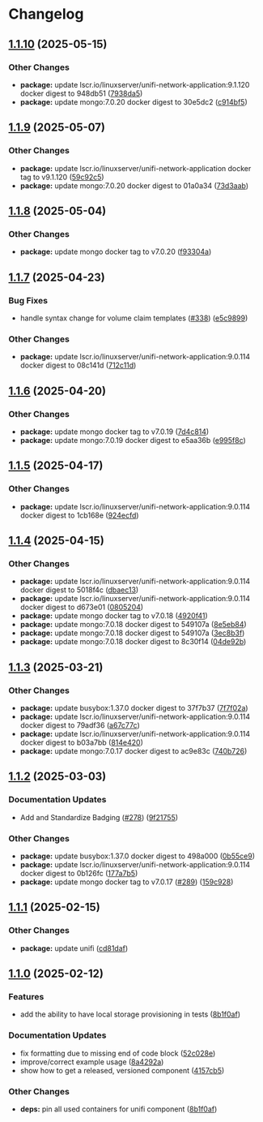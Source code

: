 # Changelog

## [1.1.10](https://github.com/marinatedconcrete/config/compare/kustomize-unifi-network-application@v1.1.9...kustomize-unifi-network-application@v1.1.10) (2025-05-15)


### Other Changes

* **package:** update lscr.io/linuxserver/unifi-network-application:9.1.120 docker digest to 948db51 ([7938da5](https://github.com/marinatedconcrete/config/commit/7938da556d051853169f21556af4087631e64195))
* **package:** update mongo:7.0.20 docker digest to 30e5dc2 ([c914bf5](https://github.com/marinatedconcrete/config/commit/c914bf5ceef886437e2840c0f7d807063ac33fe2))

## [1.1.9](https://github.com/marinatedconcrete/config/compare/kustomize-unifi-network-application@v1.1.8...kustomize-unifi-network-application@v1.1.9) (2025-05-07)


### Other Changes

* **package:** update lscr.io/linuxserver/unifi-network-application docker tag to v9.1.120 ([59c92c5](https://github.com/marinatedconcrete/config/commit/59c92c59310a505862927d7513612cf84c0c1263))
* **package:** update mongo:7.0.20 docker digest to 01a0a34 ([73d3aab](https://github.com/marinatedconcrete/config/commit/73d3aab53278701384d9dbd65e9f984105ba9d73))

## [1.1.8](https://github.com/marinatedconcrete/config/compare/kustomize-unifi-network-application@v1.1.7...kustomize-unifi-network-application@v1.1.8) (2025-05-04)


### Other Changes

* **package:** update mongo docker tag to v7.0.20 ([f93304a](https://github.com/marinatedconcrete/config/commit/f93304a530d222952aaf4387556e652bda741c6e))

## [1.1.7](https://github.com/marinatedconcrete/config/compare/kustomize-unifi-network-application@v1.1.6...kustomize-unifi-network-application@v1.1.7) (2025-04-23)


### Bug Fixes

* handle syntax change for volume claim templates ([#338](https://github.com/marinatedconcrete/config/issues/338)) ([e5c9899](https://github.com/marinatedconcrete/config/commit/e5c9899e2ea20911fea8387091dc7fb38ef72e9c))


### Other Changes

* **package:** update lscr.io/linuxserver/unifi-network-application:9.0.114 docker digest to 08c141d ([712c11d](https://github.com/marinatedconcrete/config/commit/712c11d8d7c509b8ef6022c94edeafdc7abf34a7))

## [1.1.6](https://github.com/marinatedconcrete/config/compare/kustomize-unifi-network-application@v1.1.5...kustomize-unifi-network-application@v1.1.6) (2025-04-20)


### Other Changes

* **package:** update mongo docker tag to v7.0.19 ([7d4c814](https://github.com/marinatedconcrete/config/commit/7d4c81410c65292e6c000928f0312098cca6accc))
* **package:** update mongo:7.0.19 docker digest to e5aa36b ([e995f8c](https://github.com/marinatedconcrete/config/commit/e995f8c63ee507f7bb4251ad2178271678c2e2ee))

## [1.1.5](https://github.com/marinatedconcrete/config/compare/kustomize-unifi-network-application@v1.1.4...kustomize-unifi-network-application@v1.1.5) (2025-04-17)


### Other Changes

* **package:** update lscr.io/linuxserver/unifi-network-application:9.0.114 docker digest to 1cb168e ([924ecfd](https://github.com/marinatedconcrete/config/commit/924ecfd455920f3c90c93937c342870b919a3a83))

## [1.1.4](https://github.com/marinatedconcrete/config/compare/kustomize-unifi-network-application@v1.1.3...kustomize-unifi-network-application@v1.1.4) (2025-04-15)


### Other Changes

* **package:** update lscr.io/linuxserver/unifi-network-application:9.0.114 docker digest to 5018f4c ([dbaec13](https://github.com/marinatedconcrete/config/commit/dbaec13a8b629b1fb0d3d4749f04a74f34eb68c4))
* **package:** update lscr.io/linuxserver/unifi-network-application:9.0.114 docker digest to d673e01 ([0805204](https://github.com/marinatedconcrete/config/commit/08052048955d3149dcc674db58a50fb596ba2cf8))
* **package:** update mongo docker tag to v7.0.18 ([4920f41](https://github.com/marinatedconcrete/config/commit/4920f4126b8cb2da148f2a5ab663d5f17f070d80))
* **package:** update mongo:7.0.18 docker digest to 549107a ([8e5eb84](https://github.com/marinatedconcrete/config/commit/8e5eb84b572726a19b2a399dc713ab4c1f677e29))
* **package:** update mongo:7.0.18 docker digest to 549107a ([3ec8b3f](https://github.com/marinatedconcrete/config/commit/3ec8b3fedfbd48c9537a6d46ae11c0a75981c78e))
* **package:** update mongo:7.0.18 docker digest to 8c30f14 ([04de92b](https://github.com/marinatedconcrete/config/commit/04de92b95f5827312b9da82f79535b4317368496))

## [1.1.3](https://github.com/marinatedconcrete/config/compare/kustomize-unifi-network-application@v1.1.2...kustomize-unifi-network-application@v1.1.3) (2025-03-21)


### Other Changes

* **package:** update busybox:1.37.0 docker digest to 37f7b37 ([7f7f02a](https://github.com/marinatedconcrete/config/commit/7f7f02ab63151cc63fca06d885c5dc19ee818409))
* **package:** update lscr.io/linuxserver/unifi-network-application:9.0.114 docker digest to 79adf36 ([a67c77c](https://github.com/marinatedconcrete/config/commit/a67c77c2c00849c4fb9644a5b0cae5222c053764))
* **package:** update lscr.io/linuxserver/unifi-network-application:9.0.114 docker digest to b03a7bb ([814e420](https://github.com/marinatedconcrete/config/commit/814e42017e9a2c7aa4f51b5e235125c295bfb493))
* **package:** update mongo:7.0.17 docker digest to ac9e83c ([740b726](https://github.com/marinatedconcrete/config/commit/740b726f1bc6fd18606cea40a3970ccdef30ae29))

## [1.1.2](https://github.com/marinatedconcrete/config/compare/kustomize-unifi-network-application@v1.1.1...kustomize-unifi-network-application@v1.1.2) (2025-03-03)


### Documentation Updates

* Add and Standardize Badging ([#278](https://github.com/marinatedconcrete/config/issues/278)) ([9f21755](https://github.com/marinatedconcrete/config/commit/9f21755bdeaa287887215ca76586aa070d17656e))


### Other Changes

* **package:** update busybox:1.37.0 docker digest to 498a000 ([0b55ce9](https://github.com/marinatedconcrete/config/commit/0b55ce976682d79d8d8910b26197ebb2217bef9e))
* **package:** update lscr.io/linuxserver/unifi-network-application:9.0.114 docker digest to 0b126fc ([177a7b5](https://github.com/marinatedconcrete/config/commit/177a7b5a2db608e15c1f974150df43e6b4363f08))
* **package:** update mongo docker tag to v7.0.17 ([#289](https://github.com/marinatedconcrete/config/issues/289)) ([159c928](https://github.com/marinatedconcrete/config/commit/159c92887139ba4d7bdbf337c236115cb6af14fd))

## [1.1.1](https://github.com/marinatedconcrete/config/compare/kustomize-unifi-network-application@v1.1.0...kustomize-unifi-network-application@v1.1.1) (2025-02-15)


### Other Changes

* **package:** update unifi ([cd81daf](https://github.com/marinatedconcrete/config/commit/cd81daf7c3ee6113fe06c65d85f3f0b6c94099bb))

## [1.1.0](https://github.com/marinatedconcrete/config/compare/kustomize-unifi-network-application@v1.0.0...kustomize-unifi-network-application@v1.1.0) (2025-02-12)


### Features

* add the ability to have local storage provisioning in tests ([8b1f0af](https://github.com/marinatedconcrete/config/commit/8b1f0af12afb544e5d824d52f14a623239833bbe))


### Documentation Updates

* fix formatting due to missing end of code block ([52c028e](https://github.com/marinatedconcrete/config/commit/52c028ebf345f65d8a178fe3a8873cb30d36b710))
* improve/correct example usage ([8a4292a](https://github.com/marinatedconcrete/config/commit/8a4292a5927f102a1bfe89d0a6898446da8e3d62))
* show how to get a released, versioned component ([4157cb5](https://github.com/marinatedconcrete/config/commit/4157cb5c854b2d1cc3ba833b8392cc96ce6b0330))


### Other Changes

* **deps:** pin all used containers for unifi component ([8b1f0af](https://github.com/marinatedconcrete/config/commit/8b1f0af12afb544e5d824d52f14a623239833bbe))
